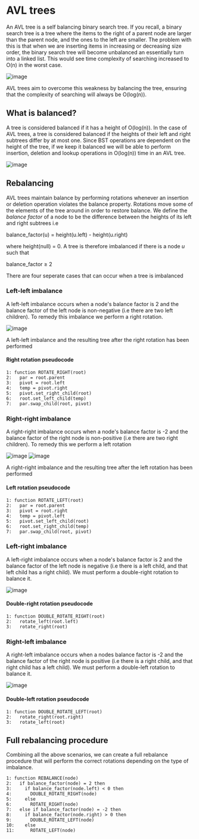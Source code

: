 # AVL trees
An AVL tree is a self balancing binary search tree. If you recall, a binary search tree is a tree where the items to the right of a parent node are larger than the parent node, and the ones to the left are smaller. The problem with this is that when we are inserting items in increasing or decreasing size order, the binary search tree will become unbalanced an essentially turn into a linked list. This would see time complexity of searching increased to O(n) in the worst case.   

![image](https://github.com/awat0045/FIT2004-notes/assets/140218451/4b817593-0ff6-410a-8971-61442954bb21)

AVL trees aim to overcome this weakness by balancing the tree, ensuring that the complexity of searching will always be O(log(n)).

## What is balanced?
A tree is considered balanced if it has a height of O(log(n)). In the case of AVL trees, a tree is considered balanced if the heights of their left and right subtrees differ by at most one. Since BST operations are dependent on the height of the tree, if we keep it balanced we will be able to perform insertion, deletion and lookup operations in O(log(n)) time in an AVL tree.

![image](https://github.com/awat0045/FIT2004-notes/assets/140218451/00bc4f6b-816d-48cd-90b4-52ad4218464c)

## Rebalancing
AVL trees maintain balance by performing rotations whenever an insertion or deletion operation violates the balance property. Rotations move some of the elements of the tree around in order to restore balance. We define the *balance factor* of a node to be the difference between the heights of its left and right subtrees i.e

balance_factor(u) = height(u.left) - height(u.right)

where height(null) = 0. A tree is therefore imbalanced if there is a node *u* such that

balance_factor ≥ 2

There are four seperate cases that can occur when a tree is imbalanced

### Left-left imbalance
A left-left imbalance occurs when a node's balance factor is 2 and the balance factor of the left node is non-negative (i.e there are two left children). To remedy this imbalance we perform a right rotation.

![image](https://github.com/awat0045/FIT2004-notes/assets/140218451/0162efa2-a141-4691-92c8-e64ff1d3ff0c)

A left-left imbalance and the resulting tree after the right rotation has been performed

#### Right rotation pseudocode
```
1: function ROTATE_RIGHT(root)
2:   par = root.parent
3:   pivot = root.left
4:   temp = pivot.right
5:   pivot.set_right_child(root)
6:   root.set_left_child(temp)
7:   par.swap_child(root, pivot)
```

### Right-right imbalance
A right-right imbalance occurs when a node's balance factor is -2 and the balance factor of the right node is non-positive (i.e there are two right children). To remedy this we perform a left rotation

![image](https://github.com/awat0045/FIT2004-notes/assets/140218451/bc7035ca-6f16-422b-89f1-35eb663c63ed)
![image](https://github.com/awat0045/FIT2004-notes/assets/140218451/8b782099-9a9f-4248-838e-4da4c31d7c83)

A right-right imbalance and the resulting tree after the left rotation has been performed

#### Left rotation pseudocode
```
1: function ROTATE_LEFT(root)
2:   par = root.parent
3:   pivot = root.right
4:   temp = pivot.left
5:   pivot.set_left_child(root)
6:   root.set_right_child(temp)
7:   par.swap_child(root, pivot)
```

### Left-right imbalance
A left-right imbalance occurs when a node's balance factor is 2 and the balance factor of the left node is negative (i.e there is a left child, and that left child has a right child). We must perform a double-right rotation to balance it.

![image](https://github.com/awat0045/FIT2004-notes/assets/140218451/b9638e11-106e-4665-8ae2-93bb43ae7ab0)

#### Double-right rotation pseudocode
```
1: function DOUBLE_ROTATE_RIGHT(root)
2:   rotate_left(root.left)
3:   rotate_right(root)
```

### Right-left imbalance
A right-left imbalance occurs when a nodes balance factor is -2 and the balance factor of the right node is positive (i.e there is a right child, and that right child has a left child). We must perform a double-left rotation to balance it.

![image](https://github.com/awat0045/FIT2004-notes/assets/140218451/9ca76cea-4d87-498d-b56e-f69c324e218a)

#### Double-left rotation pseudocode
```
1: function DOUBLE_ROTATE_LEFT(root)
2:   rotate_right(root.right)
3:   rotate_left(root)
```

## Full rebalancing procedure
Combining all the above scenarios, we can create a full rebalance procedure that will perform the correct rotations depending on the type of imbalance.

```
1: function REBALANCE(node)
2:   if balance_factor(node) = 2 then
3:     if balance_factor(node.left) < 0 then
4:       DOUBLE_ROTATE_RIGHT(node)
5:     else
6:       ROTATE_RIGHT(node)
7:   else if balance_factor(node) = -2 then
8:     if balance_factor(node.right) > 0 then
9:       DOUBLE_ROTATE_LEFT(node)
10:    else
11:      ROTATE_LEFT(node)
```
